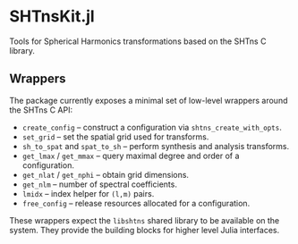 # SHTnsKit.jl

Tools for Spherical Harmonics transformations based on the SHTns C library.

## Wrappers

The package currently exposes a minimal set of low-level wrappers around the
SHTns C API:

- `create_config` – construct a configuration via `shtns_create_with_opts`.
- `set_grid` – set the spatial grid used for transforms.
- `sh_to_spat` and `spat_to_sh` – perform synthesis and analysis transforms.
- `get_lmax` / `get_mmax` – query maximal degree and order of a configuration.
- `get_nlat` / `get_nphi` – obtain grid dimensions.
- `get_nlm` – number of spectral coefficients.
- `lmidx` – index helper for `(l,m)` pairs.
- `free_config` – release resources allocated for a configuration.

These wrappers expect the `libshtns` shared library to be available on the
system. They provide the building blocks for higher level Julia interfaces.
